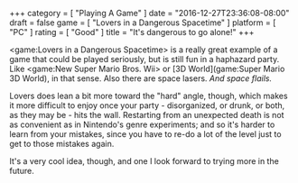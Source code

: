 +++
category = [ "Playing A Game" ]
date = "2016-12-27T23:36:08-08:00"
draft = false
game = [ "Lovers in a Dangerous Spacetime" ]
platform = [ "PC" ]
rating = [ "Good" ]
title = "It's dangerous to go alone!"
+++

<game:Lovers in a Dangerous Spacetime> is a really great example of a game that could be played seriously, but is still fun in a haphazard party.  Like <game:New Super Mario Bros. Wii> or [3D World](game:Super Mario 3D World), in that sense.  Also there are space lasers.  <i>And space flails.</i>

Lovers does lean a bit more toward the "hard" angle, though, which makes it more difficult to enjoy once your party - disorganized, or drunk, or both, as they may be - hits the wall.  Restarting from an unexpected death is not as convenient as in Nintendo's genre experiments; and so it's harder to learn from your mistakes, since you have to re-do a lot of the level just to get to those mistakes again.

It's a very cool idea, though, and one I look forward to trying more in the future.
